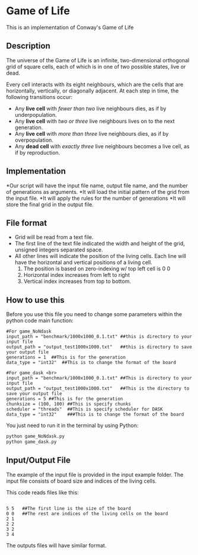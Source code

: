 # Game of Life
This is an implementation of Conway's Game of Life

## Description

The universe of the Game of Life is an infinite, two-dimensional orthogonal grid of square cells, each of which is in one of two possible states, live or dead.

Every cell interacts with its eight neighbours, which are the cells that are horizontally, vertically, or diagonally adjacent. At each step in time, the following transitions occur:

* Any **live cell** with *fewer than two* live neighbours dies, as if by underpopulation.
* Any **live cell** with *two or three* live neighbours lives on to the next generation.
* Any **live cell** with *more than three* live neighbours dies, as if by overpopulation.
* Any **dead cell** with *exactly three* live neighbours becomes a live cell, as if by reproduction.

## Implementation
*Our script will have the input file name, output file name, and the number of generations as arguments.
*It will load the initial pattern of the grid from the input file.
*It will apply the rules for the number of generations
*It will store the final grid in the output file.

## File format
* Grid will be read from a text file.
* The first line of the text file indicated the width and height of the grid, unsigned integers separated space.
* All other lines will indicate the position of the living cells. Each line will have the horizontal and vertical positions of a living cell.
    1. The position is based on zero-indexing w/ top left cell is 0 0
    2. Horizontal index increases from left to right
    3. Vertical index increases from top to bottom.

## How to use this 

Before you use this file you need to change some parameters within the python code main function:

```Phyton
#For game_NoNdask 
input_path = "benchmark/1000x1000_0.1.txt" ##this is directory to your input file
output_path = "output_test1000x1000.txt"   ##this is directory to save your output file
generations = 1  ##This is for the generation
data_type = "int32"  ##This is to change the format of the board
```

```Phyton
#For game_dask <br>
input_path = "benchmark/1000x1000_0.1.txt" ##This is directory to your input file
output_path = "output_test1000x1000.txt"   ##This is the directory to save your output file
generations = 5 ##This is for the generation
chunksize = (100, 100) ##This is specify chunks
scheduler = "threads"  ##This is specify scheduler for DASK 
data_type = "int32"    ###This is to change the format of the board
```

You just need to run it in the terminal by using Python:
```bash
python game_NoNdask.py
python game_dask.py
```

## Input/Output File

The example of the input file is provided in the input example folder. The input file consists of board size and indices of the living cells.

This code reads files like this:
```

5 5   ##The first line is the size of the board
0 0   ##The rest are indices of the living cells on the board
2 1
2 2
3 2
3 4

```

The outputs files will have similar format.